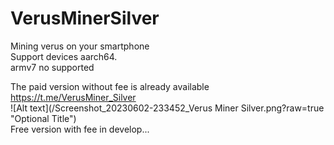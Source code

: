 # VerusMinerSilver
Mining verus on your smartphone  
Support devices aarch64.  
armv7 no supported  

The paid version without fee is already available  
https://t.me/VerusMiner_Silver  
![Alt text](/Screenshot_20230602-233452_Verus Miner Silver.png?raw=true "Optional Title")  
Free version with fee in develop...

